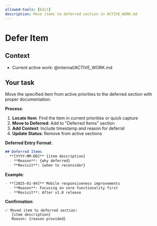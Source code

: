 ```yaml
---
allowed-tools: [Edit]
description: Move items to deferred section in ACTIVE_WORK.md
---
```


# Defer Item

## Context
- Current active work: @internal/ACTIVE_WORK.md

## Your task
Move the specified item from active priorities to the deferred section with proper documentation:

**Process**:
1. **Locate Item**: Find the item in current priorities or quick capture
2. **Move to Deferred**: Add to "Deferred Items" section
3. **Add Context**: Include timestamp and reason for deferral
4. **Update Status**: Remove from active sections

**Deferred Entry Format**:
```markdown
## Deferred Items
- **[YYYY-MM-DD]** {item description}
  - **Reason**: {why deferred}
  - **Revisit**: {when to reconsider}
```

**Example**:
```markdown
- **[2025-01-04]** Mobile responsiveness improvements
  - **Reason**: Focusing on core functionality first
  - **Revisit**: After v1.0 release
```

**Confirmation**:
```
✅ Moved item to deferred section:
   {item description}
   Reason: {reason provided}
```